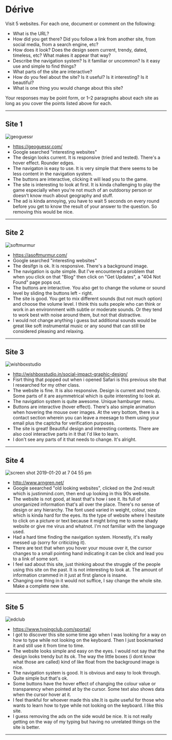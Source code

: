 # Dérive

Visit 5 websites. For each one, document or comment on the following:
* What is the URL?
* How did you get there? Did you follow a link from another site, from social media, from a search engine, etc?
* How does it look? Does the design seem current, trendy, dated, timeless, etc? What makes it appear that way?
* Describe the navigation system? Is it familiar or uncommon? Is it easy use and simple to find things?
* What parts of the site are interactive?
* How do you feel about the site? Is it useful? Is it interesting? Is it beautiful?
* What is one thing you would change about this site?

Your responses may be point form, or 1–2 paragraphs about each site as long as you cover the points listed above for each.

---
## Site 1
![geoguessr](https://user-images.githubusercontent.com/46494501/51444373-a9d53200-1cc4-11e9-80bb-88b63c81acb1.png)
* https://geoguessr.com/
* Google searched "interesting websites"
* The design looks current. It is responsive (tried and tested). There's a hover effect. Rounder edges.
* The navigaton is easy to use. It is very simple that there seems to be less content in the navigation system.
* The buttons are interactive, clicking it will lead you to the game.
* The site is interesting to look at first. It is kinda challenging to play the game especially when you're not much of an outdoorsy person or doesn't know much about geography and stuff.
* The ad is kinda annoying, you have to wait 5 seconds on every round before you get to know the result of your answer to the question. So removing this would be nice.


---
## Site 2
![softmurmur](https://user-images.githubusercontent.com/46494501/51444682-ed319f80-1cc8-11e9-9d03-6bb165bf3c95.png)
* https://asoftmurmur.com/
* Google searched "interesting websites"
* The desifgn is ok. It is responsive. There's a background image.
* The navigation is quite simple. But I've encountered a problem that when you click on that "Blog" then click on "Get Updates", a "404 Not Found" page pops out.
* The buttons are interactive. You also get to change the volume or sound level by sliding the buttons left - right.
* The site is good. You get to mix different sounds (but not much option) and choose the volume level. I think this suits people who can think or work in an environnment with subtle or moderate sounds. Or they tend to work best with noise around them, but not that distractive.
* I would not change anything i guess but additional sounds would be great like soft instrumental music or any sound that can still be considered pleasing and relaxing.



---
## Site 3
![wishboxstudio](https://user-images.githubusercontent.com/46494501/51446804-fd577800-1ce4-11e9-8666-9ced8541d2b8.png)
* http://wishboxstudio.in/social-impact-graphic-design/
* Fisrt thing that popped out when i opened Safari is this previous site that I researched for my other class.
* The website is fine. It is also responsive. Design is current and trendy. Some parts of it are asymmetrical which is quite interesting to look at.
* The navigation system is quite awesome. Unique hamburger menu.
* Buttons are interactive (hover effect). There's also simple animation when hovering the mouse over images. At the very bottom, there is a contact section wherein you can leave a meesage to them using your email plus the captcha for verification purposes.
* The site is great! Beautiful design and interesting contents. There are also cool interactive parts in it that I'd like to learn.
* I don't see any parts of it that needs to change. It's alright.




---
## Site 4
![screen shot 2019-01-20 at 7 04 55 pm](https://user-images.githubusercontent.com/46494501/51447229-eebf8f80-1ce9-11e9-8917-2fdc93dad05b.png)
* http://www.arngren.net/
* Google seearched "old looking websites", clicked on the 2nd result which is justinmind.com, then end up looking in this 90s website.
* The website is not good, at least that's how i see it. Its full of unorganized information that's all over the place. There's no sense of design or any hierarchy. The font used varied in weight, colour, size which is kinda hard for the eyes. Its the type of website where I hesitate to click on a picture or text because it might bring me to some shady website or give me virus and whatnot. I'm not familiar with the language used.
* Had a hard time finding the navigation system. Honestly, it's really messed up (sorry for criticizing it).
* There are text that when you hover your mouse over it, the cursor changes to a small pointing hand indicating it can be click and lead you to a link of some sort.
* I feel sad about this site, just thinking about the struggle of the people using this site on the past. It is not interesting to look at. The amount of information crammed in it just at first glance is insane.
* Changing one thing in it would not suffice, I say change the whole site. Make a complete new site.




---
## Site 5
![edclub](https://user-images.githubusercontent.com/46494501/51447699-ace51800-1cee-11e9-84ac-6d6862d732ad.png)
* https://www.typingclub.com/sportal/
* I got to discover this site some time ago when I was looking for a way on how to type while not looking on the keyboard. Then I just bookmarked it and still use it from time to time.
* The website looks simple and easy on the eyes. I would not say that the design looks trendy but its ok. The way the little boxes (i dont know what those are called) kind of like float from the background image is nice.
* The navigation system is good. It is obvious and easy to look through. Quite simple but that's ok.
* Some buttons have the hover effect of changing the colour value or transparency when pointed at by the cursor. Some text also shows data when the cursor hover at it.
* I feel thankful for whoever made this site.It is quite useful for those who wants to learn how to type while not looking on the keyboard. I like this site.
* I guess removing the ads on the side would be nice. It is not really getting on the way of my typing but having no unrelated things on the site is better.




---
